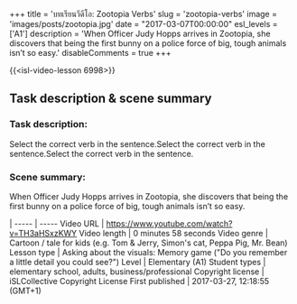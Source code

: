 +++
title = 'บทเรียนวีดีโอ: Zootopia Verbs'
slug = 'zootopia-verbs'
image = 'images/posts/zootopia.jpg'
date = "2017-03-07T00:00:00"
esl_levels = ['A1']
description = 'When Officer Judy Hopps arrives in Zootopia, she discovers that being the first bunny on a police force of big, tough animals isn’t so easy.'
disableComments = true
+++

{{<isl-video-lesson 6998>}}

## Task description & scene summary
### Task description:
Select the correct verb in the sentence.Select the correct verb in the sentence.Select the correct verb in the sentence.
### Scene summary:
When Officer Judy Hopps arrives in Zootopia, she discovers that being the first bunny on a police force of big, tough animals isn’t so easy.

 | 
----- | -----
Video URL | https://www.youtube.com/watch?v=TH3aHSxzKWY
Video length | 0 minutes 58 seconds
Video genre | Cartoon / tale for kids (e.g. Tom & Jerry, Simon's cat, Peppa Pig, Mr. Bean)
Lesson type | Asking about the visuals: Memory game ("Do you remember a little detail you could see?")
Level | Elementary (A1)
Student types | elementary school, adults, business/professional
Copyright license | iSLCollective Copyright License
First published | 2017-03-27, 12:18:55 (GMT+1)